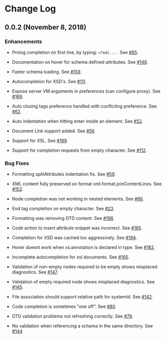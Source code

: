 # Change Log


## 0.0.2 (November 8, 2018)

### Enhancements


* Prolog completion on first line, by typing: ```<?xml...``` . See [#85](https://github.com/angelozerr/lsp4xml/issues/85).

* Documentation on hover for schema defined attributes. See [#146](https://github.com/angelozerr/lsp4xml/issues/146).

* Faster schema loading. See [#159](https://github.com/angelozerr/lsp4xml/issues/159).

* Autocompletion for XSD's. See [#111](https://github.com/angelozerr/lsp4xml/issues/111).

* Expose server VM arguments in preferences (can configure proxy). See [#169](https://github.com/angelozerr/lsp4xml/issues/169).

* Auto closing tags preference handled with conflicting preference. See [#62](https://github.com/redhat-developer/vscode-xml/pull/62).

* Auto indentation when hitting enter inside an element. See [#52](https://github.com/redhat-developer/vscode-xml/issues/52).

* Document Link support added. See [#56](https://github.com/angelozerr/lsp4xml/issues/56).

* Support for XSL. See [#189](https://github.com/angelozerr/lsp4xml/issues/189).

* Support for completion requests from empty character. See [#112](https://github.com/angelozerr/lsp4xml/issues/112).


### Bug Fixes

* Formatting splitAttributes indentation fix. See [#59](https://github.com/redhat-developer/vscode-xml/issues/59).

* XML content fully preserved on format xml.format.joinContentLines. See [#152](https://github.com/angelozerr/lsp4xml/issues/152).

* Node completion was not working in nested elements. See [#66](https://github.com/redhat-developer/vscode-xml/issues/66).

* End tag completion on empty character. See [#23](https://github.com/redhat-developer/vscode-xml/issues/23).

* Formatting was removing DTD content. See [#198](https://github.com/angelozerr/lsp4xml/issues/198).

* Code action to insert attribute snippet was incorrect. See [#185](https://github.com/angelozerr/lsp4xml/issues/185).

* Completion for XSD was cached too aggressively. See [#194](https://github.com/angelozerr/lsp4xml/issues/194).

* Hover doesnt work when xs:annotation is declared in type. See [#182](https://github.com/angelozerr/lsp4xml/issues/182).

* Incomplete autocompletion for xsl documents. See [#165](https://github.com/angelozerr/lsp4xml/issues/165).

* Validation of non-empty nodes required to be empty shows misplaced diagnostics. See [#147](https://github.com/angelozerr/lsp4xml/issues/147).

* Validation of empty required node shows misplaced diagnostics. See [#145](https://github.com/angelozerr/lsp4xml/issues/145).

* File association should support relative path for systemId. See [#142](https://github.com/angelozerr/lsp4xml/issues/142).

* Code completion is sometimes "one off". See [#80](https://github.com/redhat-developer/vscode-xml/issues/80).

* DTD validation problems not refreshing correctly. See [#79](https://github.com/redhat-developer/vscode-xml/issues/79).

* No validation when referencing a schema in the same directory. See [#144](https://github.com/angelozerr/lsp4xml/issues/144)